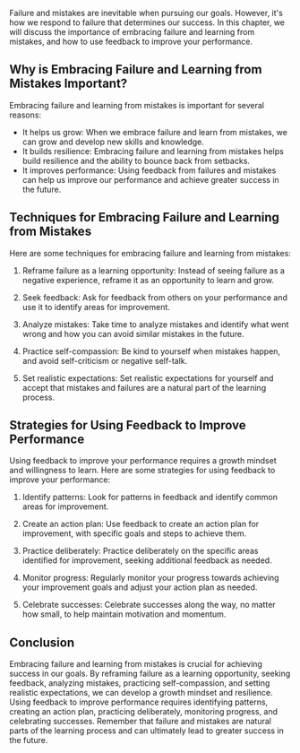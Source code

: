 
Failure and mistakes are inevitable when pursuing our goals. However, it's how we respond to failure that determines our success. In this chapter, we will discuss the importance of embracing failure and learning from mistakes, and how to use feedback to improve your performance.

Why is Embracing Failure and Learning from Mistakes Important?
--------------------------------------------------------------

Embracing failure and learning from mistakes is important for several reasons:

* It helps us grow: When we embrace failure and learn from mistakes, we can grow and develop new skills and knowledge.
* It builds resilience: Embracing failure and learning from mistakes helps build resilience and the ability to bounce back from setbacks.
* It improves performance: Using feedback from failures and mistakes can help us improve our performance and achieve greater success in the future.

Techniques for Embracing Failure and Learning from Mistakes
-----------------------------------------------------------

Here are some techniques for embracing failure and learning from mistakes:

1. Reframe failure as a learning opportunity: Instead of seeing failure as a negative experience, reframe it as an opportunity to learn and grow.

2. Seek feedback: Ask for feedback from others on your performance and use it to identify areas for improvement.

3. Analyze mistakes: Take time to analyze mistakes and identify what went wrong and how you can avoid similar mistakes in the future.

4. Practice self-compassion: Be kind to yourself when mistakes happen, and avoid self-criticism or negative self-talk.

5. Set realistic expectations: Set realistic expectations for yourself and accept that mistakes and failures are a natural part of the learning process.

Strategies for Using Feedback to Improve Performance
----------------------------------------------------

Using feedback to improve your performance requires a growth mindset and willingness to learn. Here are some strategies for using feedback to improve your performance:

1. Identify patterns: Look for patterns in feedback and identify common areas for improvement.

2. Create an action plan: Use feedback to create an action plan for improvement, with specific goals and steps to achieve them.

3. Practice deliberately: Practice deliberately on the specific areas identified for improvement, seeking additional feedback as needed.

4. Monitor progress: Regularly monitor your progress towards achieving your improvement goals and adjust your action plan as needed.

5. Celebrate successes: Celebrate successes along the way, no matter how small, to help maintain motivation and momentum.

Conclusion
----------

Embracing failure and learning from mistakes is crucial for achieving success in our goals. By reframing failure as a learning opportunity, seeking feedback, analyzing mistakes, practicing self-compassion, and setting realistic expectations, we can develop a growth mindset and resilience. Using feedback to improve performance requires identifying patterns, creating an action plan, practicing deliberately, monitoring progress, and celebrating successes. Remember that failure and mistakes are natural parts of the learning process and can ultimately lead to greater success in the future.
